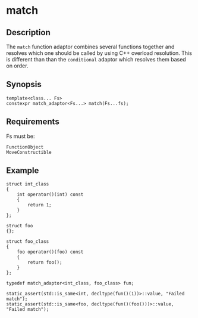 match
=====

Description
-----------

The `match` function adaptor combines several functions together and
resolves which one should be called by using C++ overload resolution. This
is different than than the `conditional` adaptor which resolves them based
on order.

Synopsis
--------

    template<class... Fs>
    constexpr match_adaptor<Fs...> match(Fs...fs);

Requirements
------------

Fs must be:

    FunctionObject
    MoveConstructible

Example
-------

    struct int_class
    {
        int operator()(int) const
        {
            return 1;
        }
    };

    struct foo
    {};

    struct foo_class
    {
        foo operator()(foo) const
        {
            return foo();
        }
    };

    typedef match_adaptor<int_class, foo_class> fun;

    static_assert(std::is_same<int, decltype(fun()(1))>::value, "Failed match");
    static_assert(std::is_same<foo, decltype(fun()(foo()))>::value, "Failed match");

